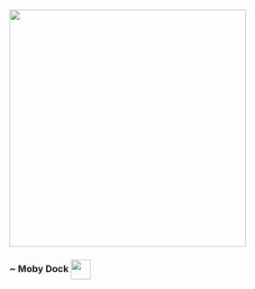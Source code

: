 <h1> <img src="https://www.docker.com/wp-content/uploads/2022/03/horizontal-logo-monochromatic-white.png" width="420px"></h1>


<h3>~ Moby Dock <img src="https://www.docker.com/wp-content/uploads/2022/03/Moby-logo.png" width="35px" align="center"></h3>
